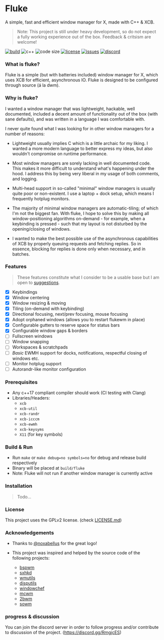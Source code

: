 ﻿# Fluke
A simple, fast and efficient window manager for X, made with C++ & XCB.

> Note: This project is still under heavy development, so do not expect a fully working experience out of the box. Feedback & critsism are welcome!

[![build](https://img.shields.io/travis/Jackojc/flukewm.svg?style=flat)](https://travis-ci.org/Jackojc/flukewm)
![c++](https://img.shields.io/badge/c%2B%2B-%3E%3D17-blue.svg?style=flat)
![code size](https://img.shields.io/github/languages/code-size/Jackojc/flukewm.svg)
[![license](https://img.shields.io/github/license/Jackojc/flukewm.svg?style=flat)](./LICENSE)
[![issues](https://img.shields.io/github/issues/Jackojc/flukewm.svg?style=flat)](https://github.com/Jackojc/flukewm/issues)
[![discord](https://img.shields.io/discord/537732103765229590.svg?label=discord&style=flat)](https://discord.gg/RmgjcES)
### What is fluke?
Fluke is a simple (but with batteries included) window manager for X, which uses XCB for efficient, asynchronous IO. Fluke is designed to be configured through source (á la dwm).

### Why is fluke?
I wanted a window manager that was lightweight, hackable, well documented, included a decent amount of functionality out of the box (with sane defaults), and was written in a language I was comfortable with.

I never quite found what I was looking for in other window managers for a number of reasons:

- Lightweight usually implies C which is a little archaic for my liking. I wanted a more modern language to better express my ideas, but also wouldn't compromise on runtime performance.

- Most window managers are sorely lacking in well documented code. This makes it more difficult to understand what's happening under the hood. I address this by being very liberal in my usage of both comments, and logging.

- Multi-head support in so-called "minimal" window managers is usually quite poor or non-existent. I use a laptop + dock setup, which means I frequently hotplug monitors.

- The majority of minimal window managers are automatic-tiling; of which I'm not the biggest fan. With fluke, I hope to solve this by making all window-positioning algorithms on-demand - for example, when a keybinding is pressed - such that my layout is not disturbed by the opening/closing of windows.

- I wanted to make the best possible use of the asynchronous capabilities of XCB by properly queuing requests and fetching replies. So in essence, blocking for replies is done only when necessary, and in batches.

### Features
> These features constitute what I consider to be a usable base but I am open to [suggestions](https://github.com/Jackojc/flukewm/issues/new?assignees=Jackojc&labels=enhancement&template=feature_request.md&title=%5Bfeature%5D).

* [x] Keybindings
* [x] Window centering
* [x] Window resizing & moving
* [x] Tiling (on-demand with keybinding)
* [x] Directional focusing, next/prev focusing, mouse focusing
* [x] Adopt orphaned windows (allows you to restart flukewm in place)
* [x] Configurable gutters to reserve space for status bars
* [x] Configurable window gaps & borders
* [ ] Fullscreen windows
* [ ] Window snapping
* [ ] Workspaces & scratchpads
* [ ] _Basic_ EWMH support for docks, notifications, respectful closing of windows etc.
* [ ] Monitor hotplug support
* [ ] Autorandr-like monitor configuration

### Prerequisites
- Any c++17 compliant compiler should work (CI testing with Clang)
- Libraries/Headers:
	- `xcb`
	- `xcb-util`
	- `xcb-randr`
	- `xcb-icccm`
	- `xcb-ewmh`
	- `xcb-keysyms`
	- `X11` (for key symbols)

### Build & Run
- Run `make` or `make debug=no symbols=no` for debug and release build respectively
- Binary will be placed at `build/fluke`
- Note: Fluke will not run if another window manager is currently active

### Installation
> Todo...

### License
This project uses the GPLv2 license. (check [LICENSE.md](LICENSE.md))

### Acknowledgements
- Thanks to [@noxabellus](https://github.com/noxabellus) for the great logo!

- This project was inspired and helped by the source code of the following projects:
	- [bspwm](https://github.com/baskerville/bspwm)
	- [sxhkd](https://github.com/baskerville/sxhkd)
	- [wmutils](https://github.com/wmutils/core)
	- [disputils](https://github.com/tudurom/disputils)
	- [windowchef](https://github.com/tudurom/windowchef)
	- [mcwm](https://github.com/bbidulock/mcwm)
	- [2bwm](https://github.com/venam/2bwm)
	- [sowm](https://github.com/dylanaraps/sowm)

### progress & discussion
You can join the discord server in order to follow progress and/or contribute to discussion of the project. (https://discord.gg/RmgjcES)
